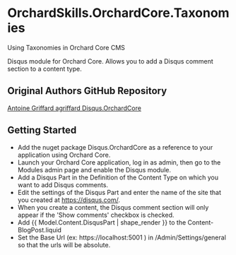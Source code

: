 # OrchardSkills.OrchardCore.Taxonomies

Using Taxonomies in Orchard Core CMS

Disqus module for Orchard Core. Allows you to add a Disqus comment section to a content type.

## Original Authors GitHub Repository

[Antoine Griffard agriffard Disqus.OrchardCore](https://github.com/agriffard/Disqus.OrchardCore)

## Getting Started

* Add the nuget package Disqus.OrchardCore as a reference to your application using Orchard Core.
* Launch your Orchard Core application, log in as admin, then go to the Modules admin page and enable the Disqus module.
* Add a Disqus Part in the Definition of the Content Type on which you want to add Disqus comments.
* Edit the settings of the Disqus Part and enter the name of the site that you created at https://disqus.com/.
* When you create a content, the Disqus comment section will only appear if the 'Show comments' checkbox is checked.
* Add {{ Model.Content.DisqusPart | shape_render }} to the Content-BlogPost.liquid
* Set the Base Url (ex: https://localhost:5001 ) in /Admin/Settings/general so that the urls will be absolute.

